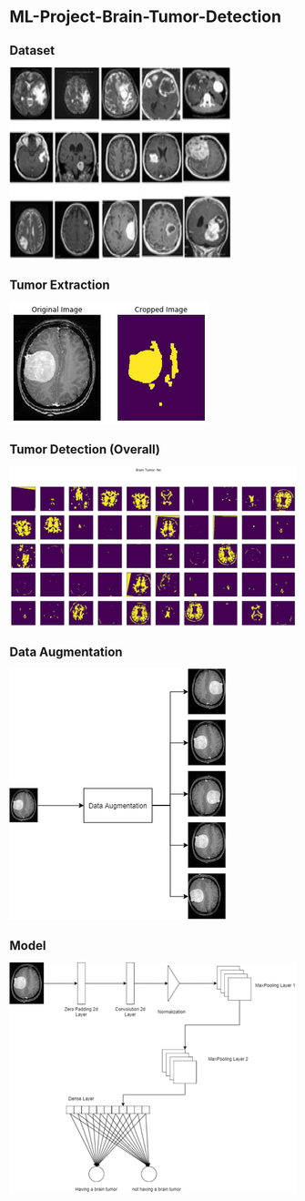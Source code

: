 # ML-Project-Brain-Tumor-Detection
## Dataset
![](https://github.com/HashanEranga/ML-Project-Brain-Tumor-Detection/blob/master/img/brain.jpg)

## Tumor Extraction
![](https://github.com/HashanEranga/ML-Project-Brain-Tumor-Detection/blob/master/img/tumorExtraction.png)

## Tumor Detection (Overall)
![](https://github.com/HashanEranga/ML-Project-Brain-Tumor-Detection/blob/master/img/tumorsDetections.png)

## Data Augmentation
![](https://github.com/HashanEranga/ML-Project-Brain-Tumor-Detection/blob/master/img/dataAugmentation.png)

## Model
![](https://github.com/HashanEranga/ML-Project-Brain-Tumor-Detection/blob/master/img/model.png)
